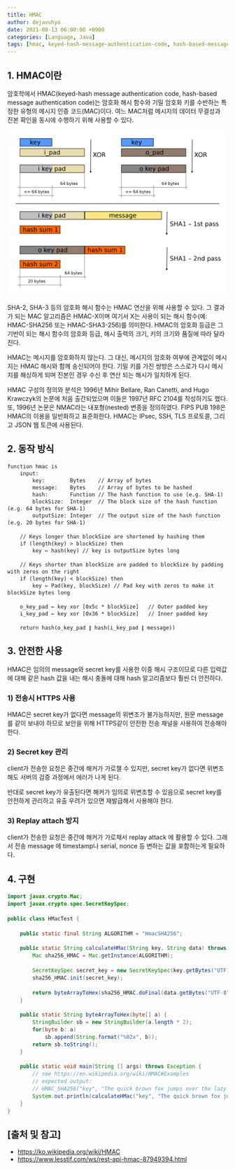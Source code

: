 ```yaml
---
title: HMAC
author: dejavuhyo
date: 2021-08-13 06:00:00 +0900
categories: [Language, Java]
tags: [hmac, keyed-hash-message-authentication-code, hash-based-message-authentication-code, 메시지-인증-코드]
---
```


## 1. HMAC이란
암호학에서 HMAC(keyed-hash message authentication code, hash-based message authentication code)는 암호화 해시 함수와 기밀 암호화 키를 수반하는 특정한 유형의 메시지 인증 코드(MAC)이다. 여느 MAC처럼 메시지의 데이터 무결성과 진본 확인을 동시에 수행하기 위해 사용할 수 있다.

![sha-hmac](/assets/img/2021-08-13-hmac/sha-hmac.png)

SHA-2, SHA-3 등의 암호화 해시 함수는 HMAC 연산을 위해 사용할 수 있다. 그 결과가 되는 MAC 알고리즘은 HMAC-X이며 여기서 X는 사용이 되는 해시 함수(예: HMAC-SHA256 또는 HMAC-SHA3-256)를 의미한다. HMAC의 암호화 등급은 그 기반이 되는 해시 함수의 암호화 등급, 해시 출력의 크기, 키의 크기와 품질에 따라 달라진다.

HMAC는 메시지를 암호화하지 않는다. 그 대신, 메시지의 암호화 여부에 관계없이 메시지는 HMAC 해시와 함께 송신되어야 한다. 기밀 키를 가진 쌍방은 스스로가 다시 메시지를 해싱하게 되며 진본인 경우 수신 후 연산 되는 해시가 일치하게 된다.

HMAC 구성의 정의와 분석은 1996년 Mihir Bellare, Ran Canetti, and Hugo Krawczyk의 논문에 처음 출간되었으며 이들은 1997년 RFC 2104를 작성하기도 했다. 또, 1996년 논문은 NMAC라는 내포형(nested) 변종을 정의하였다. FIPS PUB 198은 HMAC의 이용을 일반화하고 표준화한다. HMAC는 IPsec, SSH, TLS 프로토콜, 그리고 JSON 웹 토큰에 사용된다.

## 2. 동작 방식

```text
function hmac is
    input:
        key:        Bytes    // Array of bytes
        message:    Bytes    // Array of bytes to be hashed
        hash:       Function // The hash function to use (e.g. SHA-1)
        blockSize:  Integer  // The block size of the hash function (e.g. 64 bytes for SHA-1)
        outputSize: Integer  // The output size of the hash function (e.g. 20 bytes for SHA-1)

    // Keys longer than blockSize are shortened by hashing them
    if (length(key) > blockSize) then
        key ← hash(key) // key is outputSize bytes long

    // Keys shorter than blockSize are padded to blockSize by padding with zeros on the right
    if (length(key) < blockSize) then
        key ← Pad(key, blockSize) // Pad key with zeros to make it blockSize bytes long

    o_key_pad ← key xor [0x5c * blockSize]   // Outer padded key
    i_key_pad ← key xor [0x36 * blockSize]   // Inner padded key

    return hash(o_key_pad ∥ hash(i_key_pad ∥ message))
```

## 3. 안전한 사용
HMAC은 임의의 message와 secret key를 사용한 이중 해시 구조이므로 다른 입력값에 대해 같은 hash 값을 내는 해시 충돌에 대해 hash 알고리즘보다 훨씬 더 안전하다.

### 1) 전송시 HTTPS 사용
HMAC은 secret key가 없다면 message의 위변조가 불가능하지만, 원문 message를 같이 보내야 하므로 보안을 위해 HTTPS같이 안전한 전송 채널을 사용하여 전송해야 한다.

### 2) Secret key 관리
client가 전송한 요청은 중간에 해커가 가로챌 수 있지만, secret key가 없다면 위변조해도 서버의 검증 과정에서 에러가 나게 된다.

반대로 secret key가 유출된다면 해커가 임의로 위변조할 수 있음으로 secret key를 안전하게 관리하고 유출 우려가 있으면 재발급해서 사용해야 한다.

### 3) Replay attach 방지
client가 전송한 요청은 중간에 해커가 가로채서 replay attack 에 활용할 수 있다. 그래서 전송 message 에 timestamp나 serial, nonce 등 변하는 값을 포함하는게 필요하다.

## 4. 구현

```java
import javax.crypto.Mac;
import javax.crypto.spec.SecretKeySpec;

public class HMacTest {

    public static final String ALGORITHM = "HmacSHA256";

    public static String calculateHMac(String key, String data) throws Exception {
        Mac sha256_HMAC = Mac.getInstance(ALGORITHM);

        SecretKeySpec secret_key = new SecretKeySpec(key.getBytes("UTF-8"), ALGORITHM);
        sha256_HMAC.init(secret_key);

        return byteArrayToHex(sha256_HMAC.doFinal(data.getBytes("UTF-8")));
    }

    public static String byteArrayToHex(byte[] a) {
        StringBuilder sb = new StringBuilder(a.length * 2);
        for(byte b: a)
            sb.append(String.format("%02x", b));
        return sb.toString();
    }

    public static void main(String [] args) throws Exception {
        // see https://en.wikipedia.org/wiki/HMAC#Examples
        // expected output:
        // HMAC_SHA256("key", "The quick brown fox jumps over the lazy dog") = f7bc83f430538424b13298e6aa6fb143ef4d59a14946175997479dbc2d1a3cd8
        System.out.println(calculateHMac("key", "The quick brown fox jumps over the lazy dog"));
    }
}
```

## [출처 및 참고]
* <https://ko.wikipedia.org/wiki/HMAC>
* <https://www.lesstif.com/ws/rest-api-hmac-87949394.html>
